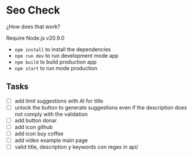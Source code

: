 # Seo Check

¿How does that work?

Require Node.js v20.9.0

* `npm install` to install the dependencies
* `npm run dev` to run development mode app
* `npm build` to build production app
* `npm start` to run mode production

## Tasks

- [ ] add limit suggestions with AI for title
- [ ] unlock the button to generate suggestions even if the  description  does not comply with  the validation
- [ ] add button donar
- [ ] add icon github
- [ ] add icon buy coffee
- [ ] add vídeo example main page
- [ ] valid title, description y keywords con regex in api/